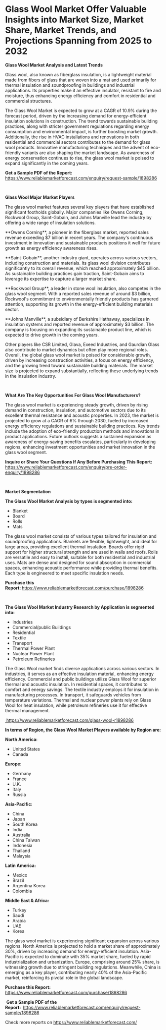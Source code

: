 <p><h1>Glass Wool Market Offer Valuable Insights into Market Size, Market Share, Market Trends, and Projections Spanning from 2025 to 2032</h1></p><p><strong>Glass Wool Market Analysis and Latest Trends</strong></p>
<p><p>Glass wool, also known as fiberglass insulation, is a lightweight material made from fibers of glass that are woven into a mat and used primarily for thermal insulation and soundproofing in buildings and industrial applications. Its properties make it an effective insulator, resistant to fire and moisture, thus enhancing energy efficiency and comfort in residential and commercial structures.</p><p>The Glass Wool Market is expected to grow at a CAGR of 10.9% during the forecast period, driven by the increasing demand for energy-efficient insulation solutions in construction. The trend towards sustainable building practices, along with stricter government regulations regarding energy consumption and environmental impact, is further boosting market growth. Additionally, the rise in HVAC installations and renovations in both residential and commercial sectors contributes to the demand for glass wool products. Innovative manufacturing techniques and the advent of eco-friendly variants are also shaping the market landscape. As awareness of energy conservation continues to rise, the glass wool market is poised to expand significantly in the coming years.</p></p>
<p><strong>Get a Sample PDF of the Report:&nbsp;</strong> <a href="https://www.reliablemarketforecast.com/enquiry/request-sample/1898286?utm_campaign=2721&utm_medium=2&utm_source=Github&utm_content=ia&utm_term=31032025&utm_id=glass-wool">https://www.reliablemarketforecast.com/enquiry/request-sample/1898286</a></p>
<p>&nbsp;</p>
<p><strong>Glass Wool Major Market Players</strong></p>
<p><p>The glass wool market features several key players that have established significant footholds globally. Major companies like Owens Corning, Rockwool Group, Saint-Gobain, and Johns Manville lead the industry by offering a wide range of insulation solutions. </p><p>**Owens Corning**, a pioneer in the fiberglass market, reported sales revenue exceeding $7 billion in recent years. The company's continuous investment in innovation and sustainable products positions it well for future growth as energy efficiency awareness rises.</p><p>**Saint-Gobain**, another industry giant, operates across various sectors, including construction and materials. Its glass wool division contributes significantly to its overall revenue, which reached approximately $45 billion. As sustainable building practices gain traction, Saint-Gobain aims to leverage its expertise to capture a larger market share.</p><p>**Rockwool Group**, a leader in stone wool insulation, also competes in the glass wool segment. With a reported sales revenue of around $3 billion, Rockwool's commitment to environmentally friendly products has garnered attention, supporting its growth in the energy-efficient building materials sector.</p><p>**Johns Manville**, a subsidiary of Berkshire Hathaway, specializes in insulation systems and reported revenue of approximately $3 billion. The company is focusing on expanding its sustainable product line, which is expected to drive growth in the coming years.</p><p>Other players like CSR Limited, Glava, Exeed Industries, and Gaurdian Glass also contribute to market dynamics but often play more regional roles. Overall, the global glass wool market is poised for considerable growth, driven by increasing construction activities, a focus on energy efficiency, and the growing trend toward sustainable building materials. The market size is projected to expand substantially, reflecting these underlying trends in the insulation industry.</p></p>
<p>&nbsp;</p>
<p><strong>What Are The Key Opportunities For Glass Wool Manufacturers?</strong></p>
<p><p>The glass wool market is experiencing steady growth, driven by rising demand in construction, insulation, and automotive sectors due to its excellent thermal resistance and acoustic properties. In 2023, the market is projected to grow at a CAGR of 6% through 2030, fueled by increased energy efficiency regulations and sustainable building practices. Key trends include the adoption of eco-friendly production methods and innovations in product applications. Future outlook suggests a sustained expansion as awareness of energy-saving benefits escalates, particularly in developing regions, enhancing investment opportunities and market innovation in the glass wool segment.</p></p>
<p><strong>Inquire or Share Your Questions If Any Before Purchasing This Report:</strong> <a href="https://www.reliablemarketforecast.com/enquiry/pre-order-enquiry/1898286?utm_campaign=2721&utm_medium=2&utm_source=Github&utm_content=ia&utm_term=31032025&utm_id=glass-wool">https://www.reliablemarketforecast.com/enquiry/pre-order-enquiry/1898286</a></p>
<p>&nbsp;</p>
<p><strong>Market Segmentation</strong></p>
<p><strong>The Glass Wool Market Analysis by types is segmented into:</strong></p>
<p><ul><li>Blanket</li><li>Board</li><li>Rolls</li><li>Mats</li></ul></p>
<p><p>The glass wool market consists of various types tailored for insulation and soundproofing applications. Blankets are flexible, lightweight, and ideal for large areas, providing excellent thermal insulation. Boards offer rigid support for higher structural strength and are used in walls and roofs. Rolls are versatile and easy to install, suitable for both residential and industrial uses. Mats are dense and designed for sound absorption in commercial spaces, enhancing acoustic performance while providing thermal benefits. Each type is engineered to meet specific insulation needs.</p></p>
<p><strong>Purchase this Report:&nbsp;</strong><a href="https://www.reliablemarketforecast.com/purchase/1898286?utm_campaign=2721&utm_medium=2&utm_source=Github&utm_content=ia&utm_term=31032025&utm_id=glass-wool">https://www.reliablemarketforecast.com/purchase/1898286</a></p>
<p>&nbsp;</p>
<p><strong>The Glass Wool Market Industry Research by Application is segmented into:</strong></p>
<p><ul><li>Industries</li><li>Commercial/public Buildings</li><li>Residential</li><li>Textile</li><li>Transport</li><li>Thermal Power Plant</li><li>Nuclear Power Plant</li><li>Petroleum Refineries</li></ul></p>
<p><p>The Glass Wool market finds diverse applications across various sectors. In industries, it serves as an effective insulation material, enhancing energy efficiency. Commercial and public buildings utilize Glass Wool for superior thermal and acoustic insulation. In residential spaces, it contributes to comfort and energy savings. The textile industry employs it for insulation in manufacturing processes. In transport, it safeguards vehicles from temperature variations. Thermal and nuclear power plants rely on Glass Wool for heat insulation, while petroleum refineries use it for effective thermal management.</p></p>
<p><a href="https://www.reliablemarketforecast.com/glass-wool-r1898286?utm_campaign=2721&utm_medium=2&utm_source=Github&utm_content=ia&utm_term=31032025&utm_id=glass-wool">&nbsp;https://www.reliablemarketforecast.com/glass-wool-r1898286</a></p>
<p><strong>In terms of Region, the Glass Wool Market Players available by Region are:</strong></p>
<p>
    <p> <strong> North America: </strong>
        <ul>
            <li>United States</li>
            <li>Canada</li>
        </ul>
        </p> 
    <p> <strong> Europe: </strong>
        <ul>
            <li>Germany</li>
            <li>France</li>
            <li>U.K.</li>
            <li>Italy</li>
            <li>Russia</li>
        </ul>
        </p> 
    <p> <strong> Asia-Pacific: </strong>
        <ul>
            <li>China</li>
            <li>Japan</li>
            <li>South Korea</li>
            <li>India</li>
            <li>Australia</li>
            <li>China Taiwan</li>
            <li>Indonesia</li>
            <li>Thailand</li>
            <li>Malaysia</li>
        </ul>
        </p> 
    <p> <strong> Latin America: </strong>
        <ul>
            <li>Mexico</li>
            <li>Brazil</li>
            <li>Argentina Korea</li>
            <li>Colombia</li>
        </ul>
        </p> 
    <p> <strong> Middle East & Africa: </strong>
        <ul>
            <li>Turkey</li>
            <li>Saudi</li>
            <li>Arabia</li>
            <li>UAE</li>
            <li>Korea</li>
        </ul>
    </p>
    </p>
<p><p>The glass wool market is experiencing significant expansion across various regions. North America is projected to hold a market share of approximately 30%, driven by increasing demand for energy-efficient insulation. Asia-Pacific is expected to dominate with 35% market share, fueled by rapid industrialization and urbanization. Europe, comprising around 25% share, is witnessing growth due to stringent building regulations. Meanwhile, China is emerging as a key player, contributing nearly 40% of the Asia-Pacific market, reinforcing its pivotal role in the global landscape.</p></p>
<p><strong>Purchase this Report: </strong><a href="https://www.reliablemarketforecast.com/purchase/1898286?utm_campaign=2721&utm_medium=2&utm_source=Github&utm_content=ia&utm_term=31032025&utm_id=glass-wool">https://www.reliablemarketforecast.com/purchase/1898286</a></p>
<p>&nbsp;<strong>Get a Sample PDF of the Report:&nbsp;&nbsp;</strong><a href="https://www.reliablemarketforecast.com/enquiry/request-sample/1898286?utm_campaign=2721&utm_medium=2&utm_source=Github&utm_content=ia&utm_term=31032025&utm_id=glass-wool">https://www.reliablemarketforecast.com/enquiry/request-sample/1898286</a></p>
<p><strong></strong></p>
<p>Check more reports on <a href="https://www.reliablemarketforecast.com/?utm_campaign=2721&utm_medium=2&utm_source=Github&utm_content=ia&utm_term=31032025&utm_id=glass-wool">https://www.reliablemarketforecast.com/</a></p>